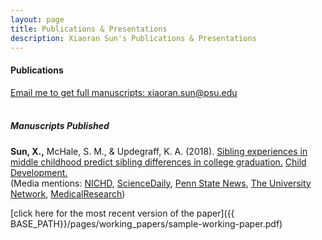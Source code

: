 ```yaml
---
layout: page
title: Publications & Presentations
description: Xiaoran Sun's Publications & Presentations
---
```




#### Publications
<u>Email me to get full manuscripts: xiaoran.sun@psu.edu</u><br/>
  <br/>
##### Manuscripts Published
<b>Sun, X.,</b> McHale, S. M., & Updegraff, K. A. (2018). <a href="https://doi.org/10.1111/cdev.13047"> Sibling experiences in middle childhood predict sibling differences in college graduation.</a> <u>Child Development.</u> <br/>
(Media mentions: <a href="https://www.nichd.nih.gov/newsroom/releases/062618-siblings">NICHD</a>, <a href="https://www.sciencedaily.com/releases/2018/04/180417115808.htm">ScienceDaily</a>, <a href="https://news.psu.edu/story/524771/2018/06/18/research/childhood-sibling-dynamics-may-predict-differences-college">Penn State News</a>, <a href="https://www.tun.com/blog/sibling-relationships-predict-educational-success/">The University Network</a>, <a href="https://medicalresearch.com/author-interviews/sibling-closeness-in-middle-school-predicts-differences-in-college-graduation/42678/">MedicalResearch</a>)


[click here for the most recent version of the paper]({{ BASE_PATH}}/pages/working_papers/sample-working-paper.pdf)


<!-- Note: this is how to write a comment in HTML. Everything in here won't show up on your webpage.-->

<!--
To increase the size of the title, use fewer # in front of the paper title.
To decrease the size of the title, use more #. 
To remove the italics, remove the * before and after the description
To remove the underline from the title, remove the <u> tags (<u> and </u>)
-->
